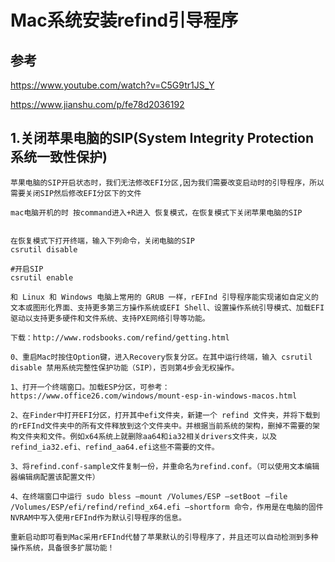 # Mac系统安装refind引导程序

## 参考

https://www.youtube.com/watch?v=C5G9tr1JS_Y

https://www.jianshu.com/p/fe78d2036192

## 1.关闭苹果电脑的SIP(System Integrity Protection 系统一致性保护)

```
苹果电脑的SIP开启状态时，我们无法修改EFI分区,因为我们需要改变启动时的引导程序，所以需要关闭SIP然后修改EFI分区下的文件

mac电脑开机的时 按command进入+R进入 恢复模式，在恢复模式下关闭苹果电脑的SIP


在恢复模式下打开终端，输入下列命令，关闭电脑的SIP
csrutil disable

#开启SIP
csrutil enable
```



```
和 Linux 和 Windows 电脑上常用的 GRUB 一样，rEFInd 引导程序能实现诸如自定义的文本或图形化界面、支持更多第三方操作系统或EFI Shell、设置操作系统引导模式、加载EFI驱动以支持更多硬件和文件系统、支持PXE网络引导等功能。

下载：http://www.rodsbooks.com/refind/getting.html

0、重启Mac时按住Option键，进入Recovery恢复分区。在其中运行终端，输入 csrutil disable 禁用系统完整性保护功能（SIP），否则第4步会无权操作。

1、打开一个终端窗口。加载ESP分区，可参考：https://www.office26.com/windows/mount-esp-in-windows-macos.html

2、在Finder中打开EFI分区，打开其中efi文件夹，新建一个 refind 文件夹，并将下载到的rEFInd文件夹中的所有文件释放到这个文件夹中。并根据当前系统的架构，删掉不需要的架构文件夹和文件。例如x64系统上就删除aa64和ia32相关drivers文件夹，以及refind_ia32.efi、refind_aa64.efi这些不需要的文件。

3、将refind.conf-sample文件复制一份，并重命名为refind.conf。（可以使用文本编辑器编辑病配置该配置文件）

4、在终端窗口中运行 sudo bless –mount /Volumes/ESP –setBoot –file /Volumes/ESP/efi/refind/refind_x64.efi –shortform 命令，作用是在电脑的固件NVRAM中写入使用rEFInd作为默认引导程序的信息。

重新启动即可看到Mac采用rEFInd代替了苹果默认的引导程序了，并且还可以自动检测到多种操作系统，具备很多扩展功能！
```

